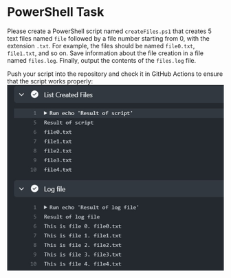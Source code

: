 # PowerShell Task

Please create a PowerShell script named `createFiles.ps1` that creates 5 text files named `file` followed by a file number starting from 0, with the extension `.txt`. For example, the files should be named `file0.txt`, `file1.txt`, and so on. Save information about the file creation in a file named `files.log`. Finally, output the contents of the `files.log` file.

Push your script into the repository and check it in GitHub Actions to ensure that the script works properly:
![](./images/out.jpg)
